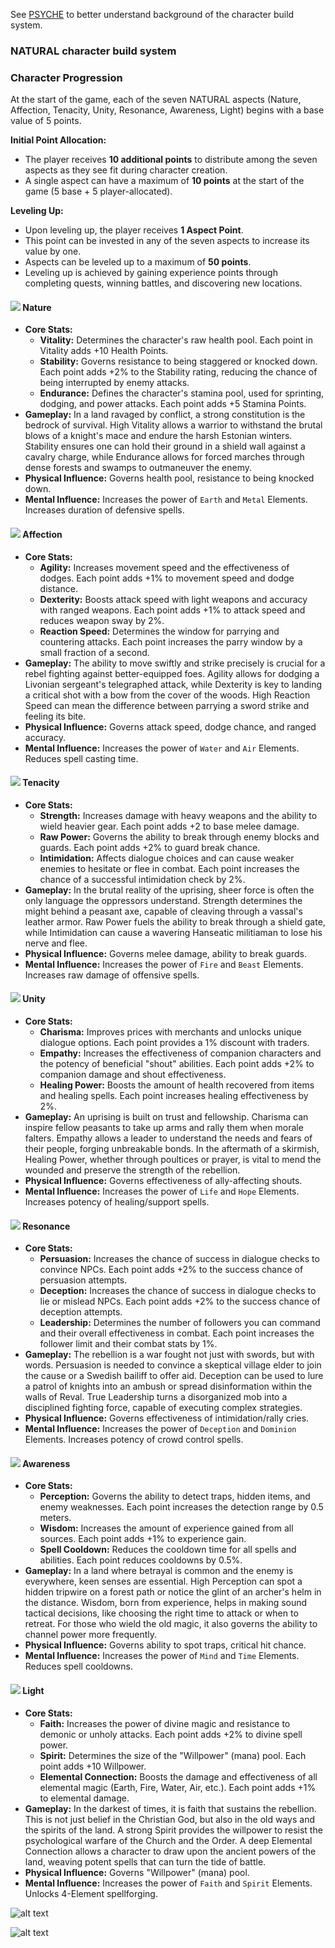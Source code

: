 

See [PSYCHE](./PSYCHE.md) to better understand background of the character build system.

### NATURAL character build system

### Character Progression

At the start of the game, each of the seven NATURAL aspects (Nature, Affection, Tenacity, Unity, Resonance, Awareness, Light) begins with a base value of 5 points.

**Initial Point Allocation:**
- The player receives **10 additional points** to distribute among the seven aspects as they see fit during character creation.
- A single aspect can have a maximum of **10 points** at the start of the game (5 base + 5 player-allocated).

**Leveling Up:**
- Upon leveling up, the player receives **1 Aspect Point**.
- This point can be invested in any of the seven aspects to increase its value by one.
- Aspects can be leveled up to a maximum of **50 points**.
- Leveling up is achieved by gaining experience points through completing quests, winning battles, and discovering new locations.

#### ![](../assets/UI/character-hud/el-1.png) Nature
- **Core Stats:**
    - **Vitality:** Determines the character's raw health pool. Each point in Vitality adds +10 Health Points.
    - **Stability:** Governs resistance to being staggered or knocked down. Each point adds +2% to the Stability rating, reducing the chance of being interrupted by enemy attacks.
    - **Endurance:** Defines the character's stamina pool, used for sprinting, dodging, and power attacks. Each point adds +5 Stamina Points.
- **Gameplay:** In a land ravaged by conflict, a strong constitution is the bedrock of survival. High Vitality allows a warrior to withstand the brutal blows of a knight's mace and endure the harsh Estonian winters. Stability ensures one can hold their ground in a shield wall against a cavalry charge, while Endurance allows for forced marches through dense forests and swamps to outmaneuver the enemy.
- **Physical Influence:** Governs health pool, resistance to being knocked down.
- **Mental Influence:** Increases the power of `Earth` and `Metal` Elements. Increases duration of defensive spells.

#### ![](../assets/UI/character-hud/el-2.png) Affection
- **Core Stats:**
    - **Agility:** Increases movement speed and the effectiveness of dodges. Each point adds +1% to movement speed and dodge distance.
    - **Dexterity:** Boosts attack speed with light weapons and accuracy with ranged weapons. Each point adds +1% to attack speed and reduces weapon sway by 2%.
    - **Reaction Speed:** Determines the window for parrying and countering attacks. Each point increases the parry window by a small fraction of a second.
- **Gameplay:** The ability to move swiftly and strike precisely is crucial for a rebel fighting against better-equipped foes. Agility allows for dodging a Livonian sergeant's telegraphed attack, while Dexterity is key to landing a critical shot with a bow from the cover of the woods. High Reaction Speed can mean the difference between parrying a sword strike and feeling its bite.
- **Physical Influence:** Governs attack speed, dodge chance, and ranged accuracy.
- **Mental Influence:** Increases the power of `Water` and `Air` Elements. Reduces spell casting time.

#### ![](../assets/UI/character-hud/el-3.png) Tenacity
- **Core Stats:**
    - **Strength:** Increases damage with heavy weapons and the ability to wield heavier gear. Each point adds +2 to base melee damage.
    - **Raw Power:** Governs the ability to break through enemy blocks and guards. Each point adds +2% to guard break chance.
    - **Intimidation:** Affects dialogue choices and can cause weaker enemies to hesitate or flee in combat. Each point increases the chance of a successful intimidation check by 2%.
- **Gameplay:** In the brutal reality of the uprising, sheer force is often the only language the oppressors understand. Strength determines the might behind a peasant axe, capable of cleaving through a vassal's leather armor. Raw Power fuels the ability to break through a shield gate, while Intimidation can cause a wavering Hanseatic militiaman to lose his nerve and flee.
- **Physical Influence:** Governs melee damage, ability to break guards.
- **Mental Influence:** Increases the power of `Fire` and `Beast` Elements. Increases raw damage of offensive spells.

#### ![](../assets/UI/character-hud/el-4.png) Unity
- **Core Stats:**
    - **Charisma:** Improves prices with merchants and unlocks unique dialogue options. Each point provides a 1% discount with traders.
    - **Empathy:** Increases the effectiveness of companion characters and the potency of beneficial "shout" abilities. Each point adds +2% to companion damage and shout effectiveness.
    - **Healing Power:** Boosts the amount of health recovered from items and healing spells. Each point increases healing effectiveness by 2%.
- **Gameplay:** An uprising is built on trust and fellowship. Charisma can inspire fellow peasants to take up arms and rally them when morale falters. Empathy allows a leader to understand the needs and fears of their people, forging unbreakable bonds. In the aftermath of a skirmish, Healing Power, whether through poultices or prayer, is vital to mend the wounded and preserve the strength of the rebellion.
- **Physical Influence:** Governs effectiveness of ally-affecting shouts.
- **Mental Influence:** Increases the power of `Life` and `Hope` Elements. Increases potency of healing/support spells.

#### ![](../assets/UI/character-hud/el-5.png) Resonance
- **Core Stats:**
    - **Persuasion:** Increases the chance of success in dialogue checks to convince NPCs. Each point adds +2% to the success chance of persuasion attempts.
    - **Deception:** Increases the chance of success in dialogue checks to lie or mislead NPCs. Each point adds +2% to the success chance of deception attempts.
    - **Leadership:** Determines the number of followers you can command and their overall effectiveness in combat. Each point increases the follower limit and their combat stats by 1%.
- **Gameplay:** The rebellion is a war fought not just with swords, but with words. Persuasion is needed to convince a skeptical village elder to join the cause or a Swedish bailiff to offer aid. Deception can be used to lure a patrol of knights into an ambush or spread disinformation within the walls of Reval. True Leadership turns a disorganized mob into a disciplined fighting force, capable of executing complex strategies.
- **Physical Influence:** Governs effectiveness of intimidation/rally cries.
- **Mental Influence:** Increases the power of `Deception` and `Dominion` Elements. Increases potency of crowd control spells.

#### ![](../assets/UI/character-hud/el-6.png) Awareness
- **Core Stats:**
    - **Perception:** Governs the ability to detect traps, hidden items, and enemy weaknesses. Each point increases the detection range by 0.5 meters.
    - **Wisdom:** Increases the amount of experience gained from all sources. Each point adds +1% to experience gain.
    - **Spell Cooldown:** Reduces the cooldown time for all spells and abilities. Each point reduces cooldowns by 0.5%.
- **Gameplay:** In a land where betrayal is common and the enemy is everywhere, keen senses are essential. High Perception can spot a hidden tripwire on a forest path or notice the glint of an archer's helm in the distance. Wisdom, born from experience, helps in making sound tactical decisions, like choosing the right time to attack or when to retreat. For those who wield the old magic, it also governs the ability to channel power more frequently.
- **Physical Influence:** Governs ability to spot traps, critical hit chance.
- **Mental Influence:** Increases the power of `Mind` and `Time` Elements. Reduces spell cooldowns.

#### ![](../assets/UI/character-hud/el-7.png) Light
- **Core Stats:**
    - **Faith:** Increases the power of divine magic and resistance to demonic or unholy attacks. Each point adds +2% to divine spell power.
    - **Spirit:** Determines the size of the "Willpower" (mana) pool. Each point adds +10 Willpower.
    - **Elemental Connection:** Boosts the damage and effectiveness of all elemental magic (Earth, Fire, Water, Air, etc.). Each point adds +1% to elemental damage.
- **Gameplay:** In the darkest of times, it is faith that sustains the rebellion. This is not just belief in the Christian God, but also in the old ways and the spirits of the land. A strong Spirit provides the willpower to resist the psychological warfare of the Church and the Order. A deep Elemental Connection allows a character to draw upon the ancient powers of the land, weaving potent spells that can turn the tide of battle.
- **Physical Influence:** Governs "Willpower" (mana) pool.
- **Mental Influence:** Increases the power of `Faith` and `Spirit` Elements. Unlocks 4-Element spellforging.


![alt text](../assets/UI/character-hud/background.png)

![alt text](../assets/UI/character-hud/character-zoomed.png)
